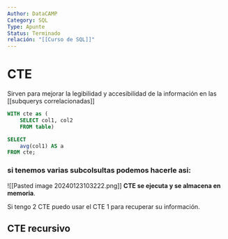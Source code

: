 ```yaml
---
Author: DataCAMP
Category: SQL
Type: Apunte
Status: Terminado
relación: "[[Curso de SQL]]"
---
```

# CTE

Sirven para mejorar la legibilidad y accesibilidad de la información en las [[subquerys correlacionadas]] 

```SQL 
WITH cte as (
	SELECT col1, col2
	FROM table)

SELECT 
	avg(col1) AS a
FROM cte;
```

### si tenemos varias subcolsultas podemos hacerle asi: 
![[Pasted image 20240123103222.png]]
**CTE se ejecuta y se almacena en memoria**.

Si tengo 2 CTE puedo usar el CTE 1 para recuperar su información.

## CTE recursivo
